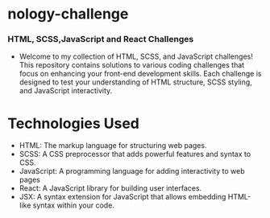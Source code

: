 # nology-challenge

### HTML, SCSS,JavaScript and React Challenges

- Welcome to my collection of HTML, SCSS, and JavaScript challenges! This repository contains solutions to various coding challenges that focus on enhancing your front-end development skills. Each challenge is designed to test your understanding of HTML structure, SCSS styling, and JavaScript interactivity.

# Technologies Used

- HTML: The markup language for structuring web pages.
- SCSS: A CSS preprocessor that adds powerful features and syntax to CSS.
- JavaScript: A programming language for adding interactivity to web pages
- React: A JavaScript library for building user interfaces.
- JSX: A syntax extension for JavaScript that allows embedding HTML-like syntax within your code.
